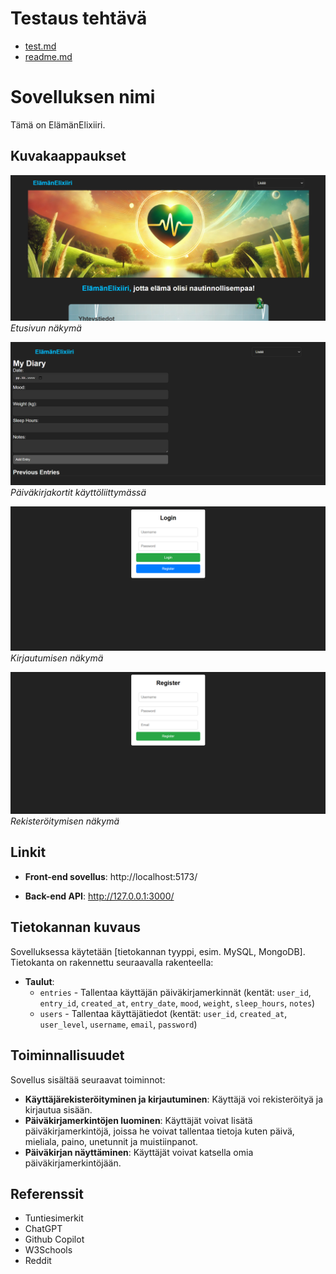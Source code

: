 # Testaus tehtävä

- [test.md](/test/tests.md)
- [readme.md](/outputs/readme.md)


# Sovelluksen nimi

Tämä on ElämänElixiiri.

## Kuvakaappaukset

![Sovelluksen etusivu](src/img/etusivu.png)
*Etusivun näkymä*

![Sovelluksen päiväkirjaosio](src/img/diary1.png)
*Päiväkirjakortit käyttöliittymässä*

![Sovelluksen kirjautuminen](src/img/loginpage.png)
*Kirjautumisen näkymä*

![Sovelluksen päiväkirjaosio](src/img/registerpage.png)
*Rekisteröitymisen näkymä*

## Linkit

- **Front-end sovellus**: http://localhost:5173/
  
- **Back-end API**:  http://127.0.0.1:3000/


## Tietokannan kuvaus

Sovelluksessa käytetään [tietokannan tyyppi, esim. MySQL, MongoDB]. Tietokanta on rakennettu seuraavalla rakenteella:

- **Taulut**:
  - `entries` - Tallentaa käyttäjän päiväkirjamerkinnät (kentät: `user_id`, `entry_id`, `created_at`, `entry_date`, `mood`, `weight`, `sleep_hours`, `notes`)
  - `users` - Tallentaa käyttäjätiedot (kentät: `user_id`, `created_at`, `user_level`, `username`, `email`, `password`)

## Toiminnallisuudet

Sovellus sisältää seuraavat toiminnot:

- **Käyttäjärekisteröityminen ja kirjautuminen**: Käyttäjä voi rekisteröityä ja kirjautua sisään.
- **Päiväkirjamerkintöjen luominen**: Käyttäjät voivat lisätä päiväkirjamerkintöjä, joissa he voivat tallentaa tietoja kuten päivä, mieliala, paino, unetunnit ja muistiinpanot.
- **Päiväkirjan näyttäminen**: Käyttäjät voivat katsella omia päiväkirjamerkintöjään.


## Referenssit

- Tuntiesimerkit
- ChatGPT
- Github Copilot
- W3Schools
- Reddit



